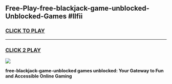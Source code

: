 
## Free-Play-free-blackjack-game-unblocked-Unblocked-Games #llfii
<h3>
<a href="https://news.freeplayer.one?title=free-blackjack-game-unblocked&ref=8M">CLICK TO PLAY</a></h3>
<hr>

<h3>
<a href="https://news.freeplayer.one?title=free-blackjack-game-unblocked&ref=8M">CLICK 2 PLAY</a>
  
</h3>

<a href="https://news.freeplayer.one?title=free-blackjack-game-unblocked&ref=8M"><img src="https://clearcache.store/games.png"></a>


**free-blackjack-game-unblocked games unblocked: Your Gateway to Fun and Accessible Online Gaming**
